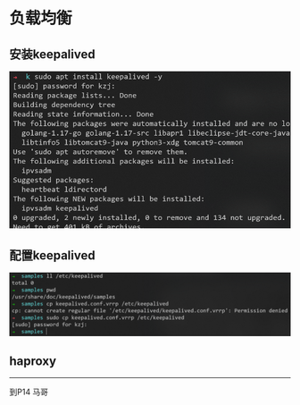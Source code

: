 # 负载均衡

## 安装keepalived

![](resources/2023-01-02-18-33-06.png)

## 配置keepalived

![](resources/2023-01-02-18-46-47.png)



## haproxy



--- 
到P14
马哥